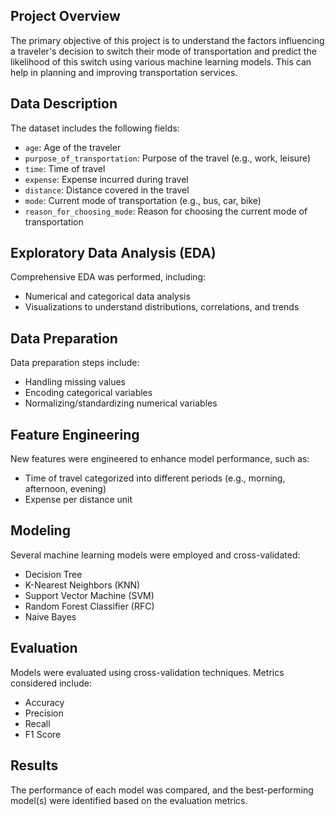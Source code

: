 ## Project Overview
The primary objective of this project is to understand the factors influencing a traveler's decision to switch their mode of transportation and predict the likelihood of this switch using various machine learning models. This can help in planning and improving transportation services.

## Data Description
The dataset includes the following fields:
- `age`: Age of the traveler
- `purpose_of_transportation`: Purpose of the travel (e.g., work, leisure)
- `time`: Time of travel
- `expense`: Expense incurred during travel
- `distance`: Distance covered in the travel
- `mode`: Current mode of transportation (e.g., bus, car, bike)
- `reason_for_choosing_mode`: Reason for choosing the current mode of transportation

## Exploratory Data Analysis (EDA)
Comprehensive EDA was performed, including:
- Numerical and categorical data analysis
- Visualizations to understand distributions, correlations, and trends

## Data Preparation
Data preparation steps include:
- Handling missing values
- Encoding categorical variables
- Normalizing/standardizing numerical variables

## Feature Engineering
New features were engineered to enhance model performance, such as:
- Time of travel categorized into different periods (e.g., morning, afternoon, evening)
- Expense per distance unit

## Modeling
Several machine learning models were employed and cross-validated:
- Decision Tree
- K-Nearest Neighbors (KNN)
- Support Vector Machine (SVM)
- Random Forest Classifier (RFC)
- Naive Bayes

## Evaluation
Models were evaluated using cross-validation techniques. Metrics considered include:
- Accuracy
- Precision
- Recall
- F1 Score

## Results
The performance of each model was compared, and the best-performing model(s) were identified based on the evaluation metrics.
